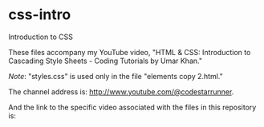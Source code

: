 # css-intro
Introduction to CSS

These files accompany my YouTube video, "HTML & CSS: Introduction to Cascading Style Sheets - Coding Tutorials by Umar Khan."

*Note*: "styles.css" is used only in the file "elements copy 2.html."

The channel address is: http://www.youtube.com/@codestarrunner.

And the link to the specific video associated with the files in this repository is: 
